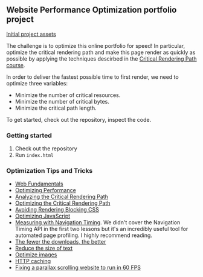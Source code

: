 ## Website Performance Optimization portfolio project

<a href="https://github.com/udacity/frontend-nanodegree-mobile-portfolio">Initial project assets</a>

The challenge is to optimize this online portfolio for speed! In particular, optimize the critical rendering path and make this page render as quickly as possible by applying the techniques descirbed in the [Critical Rendering Path course](https://www.udacity.com/course/ud884).

In order to deliver the fastest possible time to first render, we need to optimize three variables:

* Minimize the number of critical resources.
* Minimize the number of critical bytes.
* Minimize the critical path length.

To get started, check out the repository, inspect the code.

### Getting started

1. Check out the repository
1. Run `index.html`


### Optimization Tips and Tricks
* <a href="https://developers.google.com/web/fundamentals/">Web Fundamentals</a>
* [Optimizing Performance](https://developers.google.com/web/fundamentals/performance/ "web performance")
* [Analyzing the Critical Rendering Path](https://developers.google.com/web/fundamentals/performance/critical-rendering-path/analyzing-crp.html "analyzing crp")
* [Optimizing the Critical Rendering Path](https://developers.google.com/web/fundamentals/performance/critical-rendering-path/optimizing-critical-rendering-path.html "optimize the crp!")
* [Avoiding Rendering Blocking CSS](https://developers.google.com/web/fundamentals/performance/critical-rendering-path/render-blocking-css.html "render blocking css")
* [Optimizing JavaScript](https://developers.google.com/web/fundamentals/performance/critical-rendering-path/adding-interactivity-with-javascript.html "javascript")
* [Measuring with Navigation Timing](https://developers.google.com/web/fundamentals/performance/critical-rendering-path/measure-crp.html "nav timing api"). We didn't cover the Navigation Timing API in the first two lessons but it's an incredibly useful tool for automated page profiling. I highly recommend reading.
* <a href="https://developers.google.com/web/fundamentals/performance/optimizing-content-efficiency/eliminate-downloads.html">The fewer the downloads, the better</a>
* <a href="https://developers.google.com/web/fundamentals/performance/optimizing-content-efficiency/optimize-encoding-and-transfer.html">Reduce the size of text</a>
* <a href="https://developers.google.com/web/fundamentals/performance/optimizing-content-efficiency/image-optimization.html">Optimize images</a>
* <a href="https://developers.google.com/web/fundamentals/performance/optimizing-content-efficiency/http-caching.html">HTTP caching</a>
* <a href="http://kristerkari.github.io/adventures-in-webkit-land/blog/2013/08/30/fixing-a-parallax-scrolling-website-to-run-in-60-fps/">Fixing a parallax scrolling website to run in 60 FPS</a>
